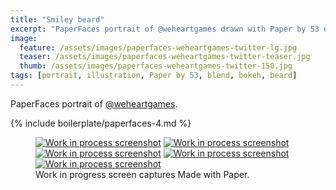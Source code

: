```yaml
---
title: "Smiley beard"
excerpt: "PaperFaces portrait of @weheartgames drawn with Paper by 53 on an iPad."
image: 
  feature: /assets/images/paperfaces-weheartgames-twitter-lg.jpg
  teaser: /assets/images/paperfaces-weheartgames-twitter-teaser.jpg
  thumb: /assets/images/paperfaces-weheartgames-twitter-150.jpg
tags: [portrait, illustration, Paper by 53, blend, bokeh, beard]
---
```


PaperFaces portrait of [@weheartgames](http://twitter.com/weheartgames).

{% include boilerplate/paperfaces-4.md %}

<figure class="third">
  <a href="{{ site.url }}/assets/images/paperfaces-weheartgames-process-1-lg.jpg"><img src="{{ site.url }}/assets/images/paperfaces-weheartgames-process-1-600.jpg" alt="Work in process screenshot"></a>
  <a href="{{ site.url }}/assets/images/paperfaces-weheartgames-process-2-lg.jpg"><img src="{{ site.url }}/assets/images/paperfaces-weheartgames-process-2-600.jpg" alt="Work in process screenshot"></a>
  <a href="{{ site.url }}/assets/images/paperfaces-weheartgames-process-3-lg.jpg"><img src="{{ site.url }}/assets/images/paperfaces-weheartgames-process-3-600.jpg" alt="Work in process screenshot"></a>
  <a href="{{ site.url }}/assets/images/paperfaces-weheartgames-process-4-lg.jpg"><img src="{{ site.url }}/assets/images/paperfaces-weheartgames-process-4-600.jpg" alt="Work in process screenshot"></a>
  <a href="{{ site.url }}/assets/images/paperfaces-weheartgames-process-5-lg.jpg"><img src="{{ site.url }}/assets/images/paperfaces-weheartgames-process-5-600.jpg" alt="Work in process screenshot"></a>
  <figcaption>Work in progress screen captures Made with Paper.</figcaption>
</figure>
